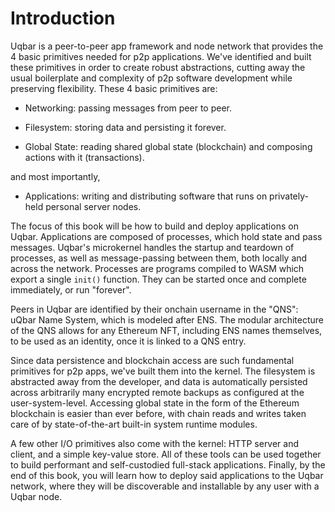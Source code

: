 # Introduction

Uqbar is a peer-to-peer app framework and node network that provides the 4 basic primitives needed for p2p applications. We've identified and built these primitives in order to create robust abstractions, cutting away the usual boilerplate and complexity of p2p software development while preserving flexibility. These 4 basic primitives are:

- Networking: passing messages from peer to peer.

- Filesystem: storing data and persisting it forever.

- Global State: reading shared global state (blockchain) and composing actions with it (transactions).

and most importantly,
- Applications: writing and distributing software that runs on privately-held personal server nodes.

The focus of this book will be how to build and deploy applications on Uqbar. Applications are composed of processes, which hold state and pass messages. Uqbar's microkernel handles the startup and teardown of processes, as well as message-passing between them, both locally and across the network. Processes are programs compiled to WASM which export a single `init()` function. They can be started once and complete immediately, or run "forever".

Peers in Uqbar are identified by their onchain username in the "QNS": uQbar Name System, which is modeled after ENS. The modular architecture of the QNS allows for any Ethereum NFT, including ENS names themselves, to be used as an identity, once it is linked to a QNS entry.

Since data persistence and blockchain access are such fundamental primitives for p2p apps, we've built them into the kernel. The filesystem is abstracted away from the developer, and data is automatically persisted across arbitrarily many encrypted remote backups as configured at the user-system-level. Accessing global state in the form of the Ethereum blockchain is easier than ever before, with chain reads and writes taken care of by state-of-the-art built-in system runtime modules.

A few other I/O primitives also come with the kernel: HTTP server and client, and a simple key-value store. All of these tools can be used together to build performant and self-custodied full-stack applications. Finally, by the end of this book, you will learn how to deploy said applications to the Uqbar network, where they will be discoverable and installable by any user with a Uqbar node.
